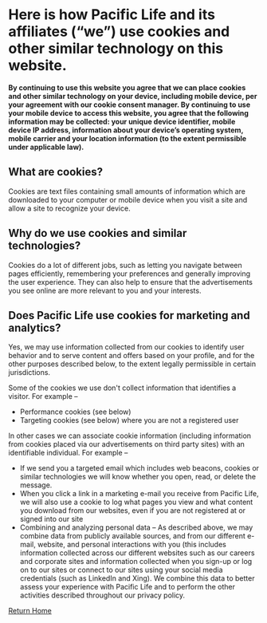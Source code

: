 # Here is how Pacific Life and its affiliates (“we”) use cookies and other similar technology on this website.

**By continuing to use this website you agree that we can place cookies and other similar technology on your device, including mobile device, per your agreement with our cookie consent manager. By continuing to use your mobile device to access this website, you agree that the following information may be collected: your unique device identifier, mobile device IP address, information about your device’s operating system, mobile carrier and your location information (to the extent permissible under applicable law).**

## What are cookies?

Cookies are text files containing small amounts of information which are downloaded to your computer or mobile device when you visit a site and allow a site to recognize your device.

## Why do we use cookies and similar technologies?

Cookies do a lot of different jobs, such as letting you navigate between pages efficiently, remembering your preferences and generally improving the user experience. They can also help to ensure that the advertisements you see online are more relevant to you and your interests.

## Does Pacific Life use cookies for marketing and analytics?

Yes, we may use information collected from our cookies to identify user behavior and to serve content and offers based on your profile, and for the other purposes described below, to the extent legally permissible in certain jurisdictions.

Some of the cookies we use don't collect information that identifies a visitor. For example –

- Performance cookies (see below)
- Targeting cookies (see below) where you are not a registered user

In other cases we can associate cookie information (including information from cookies placed via our advertisements on third party sites) with an identifiable individual. For example –

- If we send you a targeted email which includes web beacons, cookies or similar technologies we will know whether you open, read, or delete the message.
- When you click a link in a marketing e-mail you receive from Pacific Life, we will also use a cookie to log what pages you view and what content you download from our websites, even if you are not registered at or signed into our site
- Combining and analyzing personal data – As described above, we may combine data from publicly available sources, and from our different e-mail, website, and personal interactions with you (this includes information collected across our different websites such as our careers and corporate sites and information collected when you sign-up or log on to our sites or connect to our sites using your social media credentials (such as LinkedIn and Xing). We combine this data to better assess your experience with Pacific Life and to perform the other activities described throughout our privacy policy.

[Return Home](/ 'Pacific Life')
